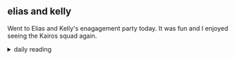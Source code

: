 ## elias and kelly

Went to Elias and Kelly's enagagement party today. It was fun and I enjoyed seeing the Kairos squad again.

<details markdown="1">
<summary>daily reading</summary>

| {{ page.date | date: "%B %-d, %Y" }} |
| :-------------: |
| [Gen. 40; Mark 10; Job 6; Rom. 10]({% link _Bible/Bible-year-2.md %}) |
| [WSC 57-62]({% link _wsc/wsc-month-1.md %}) |
| [The Nicene Creed](https://threeforms.org/the-nicene-creed/) |

</details>
